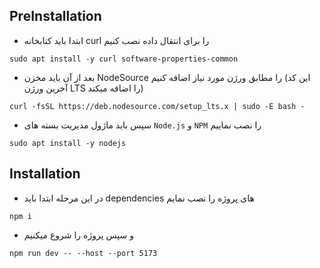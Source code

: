 ## PreInstallation

* ابتدا باید کتابخانه curl را برای انتقال داده نصب کنیم

```shell
sudo apt install -y curl software-properties-common
```
*  بعد از آن باید مخزن NodeSource را مطابق ورژن مورد نیاز اضافه کنیم (این کد آخرین ورژن LTS را اضافه میکند)

```shell
curl -fsSL https://deb.nodesource.com/setup_lts.x | sudo -E bash -
```

* سپس باید ماژول مدیریت بسته های `Node.js` و `NPM` را نصب نماییم

```shell
sudo apt install -y nodejs
```

## Installation

* در این مرحله ابتدا باید dependencies های پروژه را نصب نمایم

```shell
npm i
```
* و سپس پروژه را شروع میکنیم

```shell
npm run dev -- --host --port 5173
```

